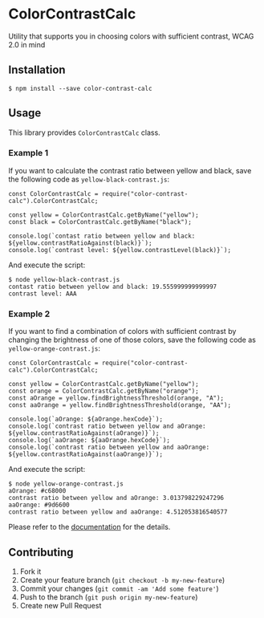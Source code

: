 # ColorContrastCalc

Utility that supports you in choosing colors with sufficient contrast, WCAG 2.0 in mind

## Installation

    $ npm install --save color-contrast-calc

## Usage

This library provides `ColorContrastCalc` class.


### Example 1

If you want to calculate the contrast ratio between yellow and black, save the following code as `yellow-black-contrast.js`:

```node
const ColorContrastCalc = require("color-contrast-calc").ColorContrastCalc;

const yellow = ColorContrastCalc.getByName("yellow");
const black = ColorContrastCalc.getByName("black");

console.log(`contast ratio between yellow and black: ${yellow.contrastRatioAgainst(black)}`);
console.log(`contrast level: ${yellow.contrastLevel(black)}`);
```

And execute the script:

```
$ node yellow-black-contrast.js
contast ratio between yellow and black: 19.555999999999997
contrast level: AAA
```

### Example 2

If you want to find a combination of colors with sufficient contrast by changing the brightness of one of those colors, save the following code as `yellow-orange-contrast.js`:

```node
const ColorContrastCalc = require("color-contrast-calc").ColorContrastCalc;

const yellow = ColorContrastCalc.getByName("yellow");
const orange = ColorContrastCalc.getByName("orange");
const aOrange = yellow.findBrightnessThreshold(orange, "A");
const aaOrange = yellow.findBrightnessThreshold(orange, "AA");

console.log(`aOrange: ${aOrange.hexCode}`);
console.log(`contrast ratio between yellow and aOrange: ${yellow.contrastRatioAgainst(aOrange)}`);
console.log(`aaOrange: ${aaOrange.hexCode}`);
console.log(`contrast ratio between yellow and aaOrange: ${yellow.contrastRatioAgainst(aaOrange)}`);
```

And execute the script:

```
$ node yellow-orange-contrast.js
aOrange: #c68000
contrast ratio between yellow and aOrange: 3.013798229247296
aaOrange: #9d6600
contrast ratio between yellow and aaOrange: 4.512053816540577
```

Please refer to the [documentation](http://htmlpreview.github.io/?https://github.com/nico-hn/color-contrast-calc/blob/develop/doc/class/lib/color-contrast-calc.js~ColorContrastCalc.html) for the details.

## Contributing

1. Fork it
2. Create your feature branch (`git checkout -b my-new-feature`)
3. Commit your changes (`git commit -am 'Add some feature'`)
4. Push to the branch (`git push origin my-new-feature`)
5. Create new Pull Request
